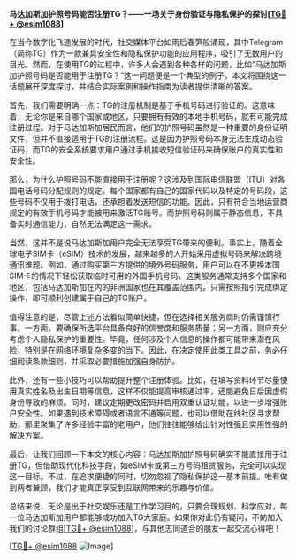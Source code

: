 **马达加斯加护照号码能否注册TG？——一场关于身份验证与隐私保护的探讨[[TG💪+ @esim1088](https://t.me/s/esim1088)]**

在当今数字化飞速发展的时代，社交媒体平台如雨后春笋般涌现，其中Telegram（简称TG）作为一款兼具安全性和隐私保护功能的应用程序，吸引了无数用户的目光。然而，在使用TG的过程中，许多人会遇到各种各样的问题，比如“马达加斯加护照号码是否能用于注册TG？”这一问题便是一个典型的例子。本文将围绕这一话题展开深度探讨，并结合实际案例和操作指南为读者提供清晰的答案。

首先，我们需要明确一点：TG的注册机制是基于手机号码进行验证的。这意味着，无论你是来自哪个国家或地区，只要拥有有效的本地手机号码，就有可能完成注册过程。对于马达加斯加居民而言，他们的护照号码虽然是一种重要的身份证明文件，但并不直接适用于TG的注册流程。这是因为护照号码本身无法生成动态验证码，而TG的安全系统要求用户通过手机接收短信验证码来确保账户的真实性和安全性。

那么，为什么护照号码不能直接用于注册呢？这涉及到国际电信联盟（ITU）对各国电话号码分配规则的规定。每个国家都有自己的国家代码以及特定的号码段，这些号码不仅用于拨打电话，还承担着发送短信的功能。因此，只有符合当地运营商规定的有效手机号码才能被用来激活TG账号。而护照号码则属于静态信息，不具备实时通信能力，自然无法满足这一需求。

当然，这并不是说马达加斯加用户完全无法享受TG带来的便利。事实上，随着全球电子SIM卡（eSIM）技术的发展，越来越多的人开始采用虚拟号码来解决跨境通讯难题。例如，通过购买第三方提供的境外号码服务，用户可以在不更换本国SIM卡的情况下轻松获取临时可用的外国手机号码。这类服务通常支持多个国家和地区，包括马达加斯加在内的非洲国家也在其覆盖范围内。只需按照指引完成绑定操作，即可顺利创建属于自己的TG账户。

值得注意的是，尽管上述方法看似简单快捷，但在选择相关服务商时仍需谨慎行事。一方面，要确保所选平台具备良好的信誉度和服务质量；另一方面，则应充分考虑个人隐私保护的重要性。毕竟，任何涉及个人信息的操作都可能带来潜在风险，特别是在网络环境复杂多变的当下。因此，在决定使用此类工具之前，务必仔细阅读条款细则，并采取必要措施加强自身防护。

此外，还有一些小技巧可以帮助提升整个注册体验。比如，在填写资料环节尽量使用真实姓名及出生日期等信息，这样不仅能提高审核通过率，还能避免日后因虚假身份导致的麻烦。同时，建议定期更改密码并启用双重认证功能，以进一步增强账户安全性。如果遇到技术障碍或者语言不通等问题，也可以借助在线社区寻求帮助，那里聚集了许多经验丰富的老用户，他们往往能够给出针对性强且实用性强的解决方案。

最后，让我们回顾一下本文的核心内容：马达加斯加护照号码确实不能直接用于注册TG，但借助现代化科技手段，如eSIM卡或第三方号码租赁服务，完全可以实现这一目标。不过，在追求便捷的同时，切勿忽视了隐私保护这一基本前提。唯有做到两者兼顾，我们才能真正享受到互联网带来的乐趣与价值。

总结来说，无论是出于社交娱乐还是工作学习目的，只要合理规划、科学应对，每一位马达加斯加用户都能够成功加入TG大家庭。如果你对此仍有疑问，不妨加入我们的讨论群组[[TG💪+ @esim1088](https://t.me/s/esim1088)]，与其他志同道合的朋友一起交流心得吧！

[[TG💪+ @esim1088](https://t.me/s/esim1088) ![Image](https://i.postimg.cc/4NQfJmqS/Snipaste-2025-05-13-00-14-12.png)]